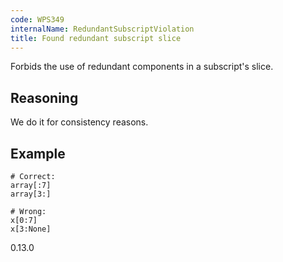 ```yaml
---
code: WPS349
internalName: RedundantSubscriptViolation
title: Found redundant subscript slice
---
```


Forbids the use of redundant components in a subscript's slice.

## Reasoning
We do it for consistency reasons.

## Example

    # Correct:
    array[:7]
    array[3:]
    
    # Wrong:
    x[0:7]
    x[3:None]

<div class="versionadded">

0.13.0

</div>